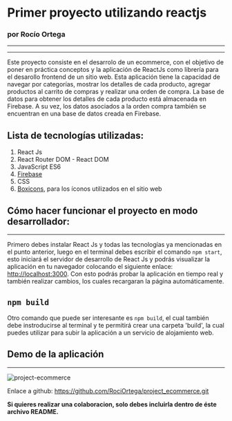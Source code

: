 # Primer proyecto utilizando reactjs
### por Rocío Ortega
***
***
Este proyecto consiste en el desarrolo de un ecommerce, con el objetivo de poner en práctica conceptos y la aplicación de ReactJs como librería para el desarollo frontend de un sitio web. Esta aplicación tiene la capacidad de navegar por categorías, mostrar los detalles de cada producto, agregar productos al carrito de compras y realizar una orden de compra. La base de datos para obtener los detalles de cada producto está almacenada en Firebase. A su vez, los datos asociados a la orden compra también se encuentran en una base de datos creada en Firebase. 

## Lista de tecnologías utilizadas:

1. React Js 
2. React Router DOM - React DOM
3. JavaScript ES6
4. [Firebase](https://firebase.google.com/?hl=es-419&gclid=CjwKCAiAp8iMBhAqEiwAJb94zwrZoxnisgEiRs8RlGWoq05r1YD39bavsF7C3KEUAaibofpfa6NxaRoCdi8QAvD_BwE&gclsrc=aw.ds)
5. CSS
6. [Boxicons](https://boxicons.com/), para los íconos utilizados en el sitio web 

## Cómo hacer funcionar el proyecto en modo desarrollador:
***
Primero debes instalar React Js y todas las tecnologías ya mencionadas en el punto anterior, luego en el terminal debes escribir el comando `npm start`, esto iniciará el servidor de desarrollo de React Js y podrás visualizar la aplicación en tu navegador colocando el siguiente enlace: [http://localhost:3000](http://localhost:3000). Con esto podrás probar la aplicación en tiempo real y también realizar cambios, los cuales recargaran la página automáticamente.

## `npm build`
Otro comando que puede ser interesante es `npm build`, el cual también debe instroducirse al terminal y te permitirá crear una carpeta 'build', la cual puedes utilizar para subir la aplicación a un servicio de alojamiento web.

## Demo de la aplicación
***
![project-ecommerce](https://github.com/RociOrtega/project_ecommerce/blob/main/public/gif/demo-project-ecommerce_ROrtega.gif)


Enlace a github: https://github.com/RociOrtega/project_ecommerce.git

**Si quieres realizar una colaboracion, solo debes incluirla dentro de éste archivo README.** 